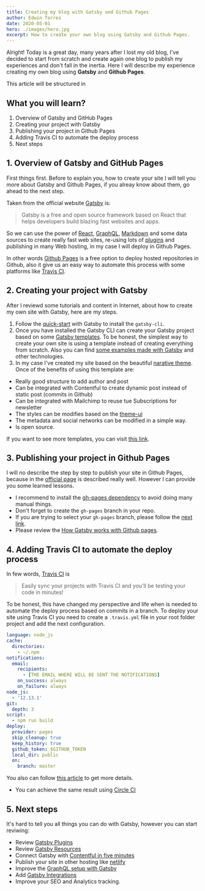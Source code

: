 ```yaml
---
title: Creating my blog with Gatsby and Github Pages
author: Edwin Torres
date: 2020-05-01
hero: ./images/hero.jpg
excerpt: How to create your own blog using Gatsby and Github Pages.
---
```


Alright! Today is a great day, many years after I lost my old blog, I've decided to start from scratch
and create again one blog to publish my experiences and don't fall in the inertia. Here I will describe my experience creating my own blog using **Gatsby** and **Github Pages**.

This article will be structured in 

## What you will learn?

1. Overview of Gatsby and GitHub Pages
2. Creating your project with Gatsby
3. Publishing your project in Github Pages
4. Adding Travis CI to automate the deploy process
5. Next steps

## 1. Overview of Gatsby and GitHub Pages

First things first. Before to explain you, how to create your site I will tell you more about Gatsby and Github Pages, if you alreay know about them, go ahead to the next step.

Taken from the official website [Gatsby](https://www.gatsbyjs.org/) is:

> Gatsby is a free and open source framework based on React that helps developers build blazing fast websites and apps.

So we can use the power of 
[React](https://es.reactjs.org/), [GraphQL](https://graphql.org/), [Markdown](https://es.wikipedia.org/wiki/Markdown) and some data sources
to create really fast web sites, re-using lots of [plugins](https://www.gatsbyjs.org/plugins/) and publishing in many Web hosting, in my case I will deploy in Github Pages.

In other words [Github Pages](https://pages.github.com/) is a free option to deploy hosted repositories 
in Github, also it give us an easy way to automate this process with some platforms like [Travis CI](http://travis-ci.org/). 
  
  
## 2. Creating your project with Gatsby

After I reviewd some tutorials and content in Internet, about how to create my own site with Gatsby, here are my steps.

1. Follow the [quick-start](https://www.gatsbyjs.org/docs/quick-start/) with Gatsby to install the `gatsby-cli`.
2. Once you have installed the Gatsby CLI can create your Gatsby project based on some [Gatsby templates](https://www.gatsbyjs.org/starters/?v=2). 
To be honest, the simplest way to create your own site is using a template instead of creating everything from scratch. 
Also you can find [some examples made with Gatsby](https://github.com/gatsbyjs/gatsby/tree/master/examples) and other technologies.  
3. In my case I've created my site based on the beautiful [narative theme](https://github.com/narative/gatsby-theme-novela). 
Once of the benefits of using this template are: 
* Really good structure to add author and post
* Can be integrated with Contentful to create dynamic post instead of static post (commits in Github)
* Can be integrated with Mailchimp to reuse tue Subscriptions for newsletter
* The styles can be modifies based on the [theme-ui](https://theme-ui.com/)
* The metadata and social networks can be modified in a simple way.
* Is open source.   

If you want to see more templates, you can visit [this link](https://jamstackthemes.dev/#ssg=gatsby).

## 3. Publishing your project in Github Pages

I will no describe the step by step to publish your site in Github Pages, because in the [official page](https://pages.github.com/) is described really well.
However I can provide you some learned lessons.

* I recommend to install the [gh-pages dependency](https://www.npmjs.com/package/gh-pages) to avoid doing many manual things.
* Don't forget to create the `gh-pages` branch in your repo.
* If you are trying to select your `gh-pages` branch, please follow the [next link](https://help.github.com/en/enterprise/2.14/user/articles/configuring-a-publishing-source-for-github-pages).
* Please review the [How Gatsby works with Github pages](https://www.gatsbyjs.org/docs/how-gatsby-works-with-github-pages/). 

## 4. Adding Travis CI to automate the deploy process

In few words, [Travis CI]() is

> Easily sync your projects with Travis CI and you’ll be testing your code in minutes!
  
To be honest, this have changed my perspective and life when is needed to automate the deploy process based on commits in a branch.
To deploy your site using Travis CI you need to create a `.travis.yml` file in your root folder project and add the next configuration.

```yaml
language: node_js
cache:
  directories:
    - ~/.npm
notifications:
  email:
    recipients:
      - [THE EMAIL WHERE WILL BE SENT THE NOTIFICATIONS]
    on_success: always
    on_failure: always
node_js:
  - '12.13.1'
git:
  depth: 3
script:
  - npm run build
deploy:
  provider: pages
  skip_cleanup: true
  keep_history: true
  github_token: $GITHUB_TOKEN
  local_dir: public
  on:
    branch: master
```

You also can follow [this article](https://snyk.io/blog/deploying-a-gatsby-site-to-github-pages-from-travis-ci/) to get more details.

* You can achieve the same result using [Circle CI](https://circleci.com/)

## 5. Next steps

It's hard to tell you all things you can do with Gatsby, however you can start reviwing: 
* Review [Gatsby Plugins](https://www.gatsbyjs.org/plugins/)
* Review [Gatsby Resources](https://www.gatsbyjs.org/docs/awesome-gatsby-resources/)
* Connect Gatsby with [Contentful in five minutes](https://www.contentful.com/r/knowledgebase/gatsbyjs-and-contentful-in-five-minutes/) 
* Publish your site in other hosting like [netlify](https://www.netlify.com/)
* Improve the [GraphQL setup with Gatsby](https://www.gatsbyjs.org/docs/graphql-concepts/)
* Add [Gatsby Integrations](https://www.gatsbyjs.com/docs/#integrations)
* Improve your SEO and Analytics tracking.
  